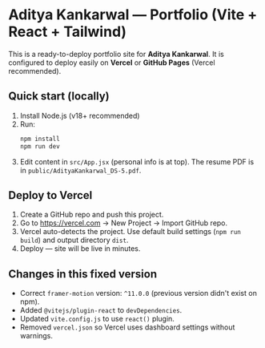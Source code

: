 
# Aditya Kankarwal — Portfolio (Vite + React + Tailwind)

This is a ready-to-deploy portfolio site for **Aditya Kankarwal**. It is configured to deploy easily on **Vercel** or **GitHub Pages** (Vercel recommended).

## Quick start (locally)
1. Install Node.js (v18+ recommended)
2. Run:
   ```bash
   npm install
   npm run dev
   ```
3. Edit content in `src/App.jsx` (personal info is at top). The resume PDF is in `public/AdityaKankarwal_DS-5.pdf`.

## Deploy to Vercel
1. Create a GitHub repo and push this project.
2. Go to https://vercel.com -> New Project -> Import GitHub repo.
3. Vercel auto-detects the project. Use default build settings (`npm run build`) and output directory `dist`.
4. Deploy — site will be live in minutes.

## Changes in this fixed version
- Correct `framer-motion` version: `^11.0.0` (previous version didn't exist on npm).
- Added `@vitejs/plugin-react` to `devDependencies`.
- Updated `vite.config.js` to use `react()` plugin.
- Removed `vercel.json` so Vercel uses dashboard settings without warnings.
